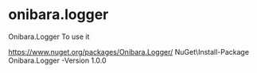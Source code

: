# onibara.logger
Onibara.Logger
To use it 

https://www.nuget.org/packages/Onibara.Logger/
NuGet\Install-Package Onibara.Logger -Version 1.0.0
